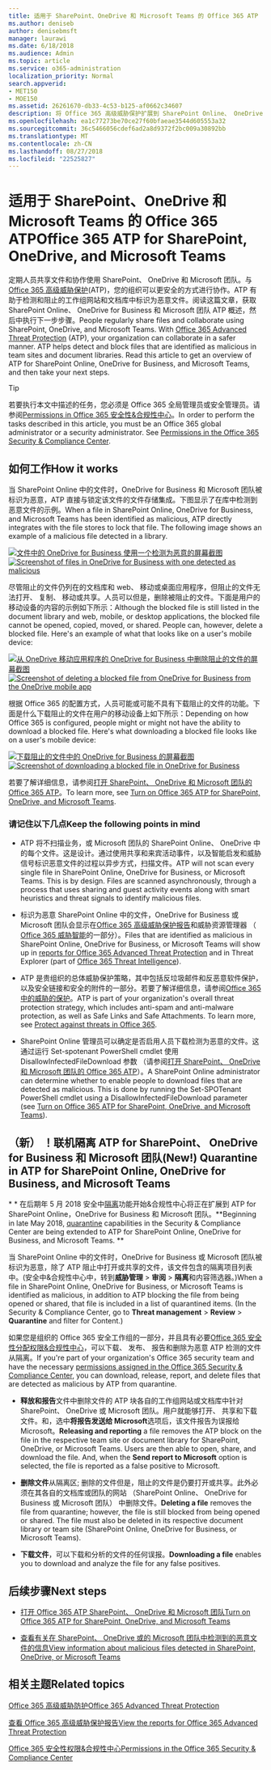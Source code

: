 ```yaml
---
title: 适用于 SharePoint、OneDrive 和 Microsoft Teams 的 Office 365 ATP
ms.author: deniseb
author: denisebmsft
manager: laurawi
ms.date: 6/18/2018
ms.audience: Admin
ms.topic: article
ms.service: o365-administration
localization_priority: Normal
search.appverid:
- MET150
- MOE150
ms.assetid: 26261670-db33-4c53-b125-af0662c34607
description: 将 Office 365 高级威胁保护扩展到 SharePoint Online、 OneDrive for Business 和 Microsoft 团队进行更安全协作为您的组织中的文件。
ms.openlocfilehash: ea1c77273be70ce27f60bfaeae3544d605553a32
ms.sourcegitcommit: 36c5466056cdef6ad2a8d9372f2bc009a30892bb
ms.translationtype: MT
ms.contentlocale: zh-CN
ms.lasthandoff: 08/27/2018
ms.locfileid: "22525827"
---
```

# <a name="office-365-atp-for-sharepoint-onedrive-and-microsoft-teams"></a><span data-ttu-id="cafb4-103">适用于 SharePoint、OneDrive 和 Microsoft Teams 的 Office 365 ATP</span><span class="sxs-lookup"><span data-stu-id="cafb4-103">Office 365 ATP for SharePoint, OneDrive, and Microsoft Teams</span></span>

<span data-ttu-id="cafb4-p101">定期人员共享文件和协作使用 SharePoint、 OneDrive 和 Microsoft 团队。与[Office 365 高级威胁保护](office-365-atp.md)(ATP)，您的组织可以更安全的方式进行协作。ATP 有助于检测和阻止的工作组网站和文档库中标识为恶意文件。阅读这篇文章，获取 SharePoint Online、 OneDrive for Business 和 Microsoft 团队 ATP 概述，然后中执行下一步步骤。</span><span class="sxs-lookup"><span data-stu-id="cafb4-p101">People regularly share files and collaborate using SharePoint, OneDrive, and Microsoft Teams. With [Office 365 Advanced Threat Protection](office-365-atp.md) (ATP), your organization can collaborate in a safer manner. ATP helps detect and block files that are identified as malicious in team sites and document libraries. Read this article to get an overview of ATP for SharePoint Online, OneDrive for Business, and Microsoft Teams, and then take your next steps.</span></span> 
  
> [!TIP]
> <span data-ttu-id="cafb4-p102">若要执行本文中描述的任务，您必须是 Office 365 全局管理员或安全管理员。请参阅[Permissions in Office 365 安全性&amp;合规性中心](permissions-in-the-security-and-compliance-center.md)。</span><span class="sxs-lookup"><span data-stu-id="cafb4-p102">In order to perform the tasks described in this article, you must be an Office 365 global administrator or a security administrator. See [Permissions in the Office 365 Security &amp; Compliance Center](permissions-in-the-security-and-compliance-center.md).</span></span> 
  
## <a name="how-it-works"></a><span data-ttu-id="cafb4-110">如何工作</span><span class="sxs-lookup"><span data-stu-id="cafb4-110">How it works</span></span>

<span data-ttu-id="cafb4-p103">当 SharePoint Online 中的文件时，OneDrive for Business 和 Microsoft 团队被标识为恶意，ATP 直接与锁定该文件的文件存储集成。下图显示了在库中检测到恶意文件的示例。</span><span class="sxs-lookup"><span data-stu-id="cafb4-p103">When a file in SharePoint Online, OneDrive for Business, and Microsoft Teams has been identified as malicious, ATP directly integrates with the file stores to lock that file. The following image shows an example of a malicious file detected in a library.</span></span>
  
<span data-ttu-id="cafb4-113">[![文件中的 OneDrive for Business 使用一个检测为恶意的屏幕截图](media/2bba71cc-7ad1-4799-8b9d-d56f923db3a7.png)](https://support.office.com/article/01e902ad-a903-4e0f-b093-1e1ac0c37ad2)</span><span class="sxs-lookup"><span data-stu-id="cafb4-113">[![Screenshot of files in OneDrive for Business with one detected as malicious](media/2bba71cc-7ad1-4799-8b9d-d56f923db3a7.png)](https://support.office.com/article/01e902ad-a903-4e0f-b093-1e1ac0c37ad2)</span></span>
  
<span data-ttu-id="cafb4-p104">尽管阻止的文件仍列在的文档库和 web、 移动或桌面应用程序，但阻止的文件无法打开、 复制、 移动或共享。人员可以但是，删除被阻止的文件。下面是用户的移动设备的内容的示例如下所示：</span><span class="sxs-lookup"><span data-stu-id="cafb4-p104">Although the blocked file is still listed in the document library and web, mobile, or desktop applications, the blocked file cannot be opened, copied, moved, or shared. People can, however, delete a blocked file. Here's an example of what that looks like on a user's mobile device:</span></span>
  
<span data-ttu-id="cafb4-117">[![从 OneDrive 移动应用程序的 OneDrive for Business 中删除阻止的文件的屏幕截图](media/cb1c1705-fd0a-45b8-9a26-c22503011d54.png)](https://support.office.com/article/01e902ad-a903-4e0f-b093-1e1ac0c37ad2)</span><span class="sxs-lookup"><span data-stu-id="cafb4-117">[![Screenshot of deleting a blocked file from OneDrive for Business from the OneDrive mobile app](media/cb1c1705-fd0a-45b8-9a26-c22503011d54.png)](https://support.office.com/article/01e902ad-a903-4e0f-b093-1e1ac0c37ad2)</span></span>
  
<span data-ttu-id="cafb4-p105">根据 Office 365 的配置方式，人员可能或可能不具有下载阻止的文件的功能。下面是什么下载阻止的文件在用户的移动设备上如下所示：</span><span class="sxs-lookup"><span data-stu-id="cafb4-p105">Depending on how Office 365 is configured, people might or might not have the ability to download a blocked file. Here's what downloading a blocked file looks like on a user's mobile device:</span></span>
  
<span data-ttu-id="cafb4-120">[![下载阻止的文件中的 OneDrive for Business 的屏幕截图](media/be288a82-bdd8-4371-93d8-1783db3b61bc.png)](https://support.office.com/article/01e902ad-a903-4e0f-b093-1e1ac0c37ad2)</span><span class="sxs-lookup"><span data-stu-id="cafb4-120">[![Screenshot of downloading a blocked file in OneDrive for Business](media/be288a82-bdd8-4371-93d8-1783db3b61bc.png)](https://support.office.com/article/01e902ad-a903-4e0f-b093-1e1ac0c37ad2)</span></span>
  
<span data-ttu-id="cafb4-121">若要了解详细信息，请参阅[打开 SharePoint、 OneDrive 和 Microsoft 团队的 Office 365 ATP](turn-on-atp-for-spo-odb-and-teams.md)。</span><span class="sxs-lookup"><span data-stu-id="cafb4-121">To learn more, see [Turn on Office 365 ATP for SharePoint, OneDrive, and Microsoft Teams](turn-on-atp-for-spo-odb-and-teams.md).</span></span>
  
### <a name="keep-the-following-points-in-mind"></a><span data-ttu-id="cafb4-122">请记住以下几点</span><span class="sxs-lookup"><span data-stu-id="cafb4-122">Keep the following points in mind</span></span>

- <span data-ttu-id="cafb4-p106">ATP 将不扫描业务，或 Microsoft 团队的 SharePoint Online、 OneDrive 中的每个文件。这是设计。通过使用共享和来宾活动事件，以及智能启发和威胁信号标识恶意文件的过程以异步方式，扫描文件。</span><span class="sxs-lookup"><span data-stu-id="cafb4-p106">ATP will not scan every single file in SharePoint Online, OneDrive for Business, or Microsoft Teams. This is by design. Files are scanned asynchronously, through a process that uses sharing and guest activity events along with smart heuristics and threat signals to identify malicious files.</span></span>
    
- <span data-ttu-id="cafb4-126">标识为恶意 SharePoint Online 中的文件，OneDrive for Business 或 Microsoft 团队会显示在[Office 365 高级威胁保护报告](view-reports-for-atp.md)和威胁资源管理器 （ [Office 365 威胁智能](office-365-ti.md)的一部分）。</span><span class="sxs-lookup"><span data-stu-id="cafb4-126">Files that are identified as malicious in SharePoint Online, OneDrive for Business, or Microsoft Teams will show up in [reports for Office 365 Advanced Threat Protection](view-reports-for-atp.md) and in Threat Explorer (part of [Office 365 Threat Intelligence](office-365-ti.md)).</span></span>
    
- <span data-ttu-id="cafb4-p107">ATP 是贵组织的总体威胁保护策略，其中包括反垃圾邮件和反恶意软件保护，以及安全链接和安全的附件的一部分。若要了解详细信息，请参阅[Office 365 中的威胁的保护](protect-against-threats.md)。</span><span class="sxs-lookup"><span data-stu-id="cafb4-p107">ATP is part of your organization's overall threat protection strategy, which includes anti-spam and anti-malware protection, as well as Safe Links and Safe Attachments. To learn more, see [Protect against threats in Office 365](protect-against-threats.md).</span></span>
    
- <span data-ttu-id="cafb4-p108">SharePoint Online 管理员可以确定是否启用人员下载检测为恶意的文件。这通过运行 Set-spotenant PowerShell cmdlet 使用 DisallowInfectedFileDownload 参数 （请参阅[打开 SharePoint、 OneDrive 和 Microsoft 团队的 Office 365 ATP](turn-on-atp-for-spo-odb-and-teams.md)）。</span><span class="sxs-lookup"><span data-stu-id="cafb4-p108">A SharePoint Online administrator can determine whether to enable people to download files that are detected as malicious. This is done by running the Set-SPOTenant PowerShell cmdlet using a DisallowInfectedFileDownload parameter (see [Turn on Office 365 ATP for SharePoint, OneDrive, and Microsoft Teams](turn-on-atp-for-spo-odb-and-teams.md)).</span></span>
    
## <a name="new-quarantine-in-atp-for-sharepoint-online-onedrive-for-business-and-microsoft-teams"></a><span data-ttu-id="cafb4-131">（新） ！联机隔离 ATP for SharePoint、 OneDrive for Business 和 Microsoft 团队</span><span class="sxs-lookup"><span data-stu-id="cafb4-131">(New!) Quarantine in ATP for SharePoint Online, OneDrive for Business, and Microsoft Teams</span></span>

 <span data-ttu-id="cafb4-132">* * 在后期年 5 月 2018 安全中[隔离](quarantine-email-messages.md)功能开始&amp;合规性中心将正在扩展到 ATP for SharePoint Online，OneDrive for Business 和 Microsoft 团队。</span><span class="sxs-lookup"><span data-stu-id="cafb4-132">**Beginning in late May 2018, [quarantine](quarantine-email-messages.md) capabilities in the Security &amp; Compliance Center are being extended to ATP for SharePoint Online, OneDrive for Business, and Microsoft Teams.</span></span> **
  
<span data-ttu-id="cafb4-p109">当 SharePoint Online 中的文件时，OneDrive for Business 或 Microsoft 团队被标识为恶意，除了 ATP 阻止中打开或共享的文件，该文件包含的隔离项目列表中。(安全中&amp;合规性中心中，转到**威胁管理** \> **审阅** \> **隔离**和内容筛选器。)</span><span class="sxs-lookup"><span data-stu-id="cafb4-p109">When a file in SharePoint Online, OneDrive for Business, or Microsoft Teams is identified as malicious, in addition to ATP blocking the file from being opened or shared, that file is included in a list of quarantined items. (In the Security &amp; Compliance Center, go to **Threat management** \> **Review** \> **Quarantine** and filter for Content.)</span></span> 
  
<span data-ttu-id="cafb4-135">如果您是组织的 Office 365 安全工作组的一部分，并且具有必要[Office 365 安全性分配权限&amp;合规性中心](permissions-in-the-security-and-compliance-center.md)，可以下载、 发布、 报告和删除为恶意 ATP 检测的文件从隔离。</span><span class="sxs-lookup"><span data-stu-id="cafb4-135">If you're part of your organization's Office 365 security team and have the necessary [permissions assigned in the Office 365 Security &amp; Compliance Center](permissions-in-the-security-and-compliance-center.md), you can download, release, report, and delete files that are detected as malicious by ATP from quarantine.</span></span>
  
- <span data-ttu-id="cafb4-p110">**释放和报告**文件中删除文件的 ATP 块各自的工作组网站或文档库中针对 SharePoint、 OneDrive 或 Microsoft 团队。用户就能够打开、 共享和下载文件。和，选中**将报告发送给 Microsoft**选项后，该文件报告为误报给 Microsoft。</span><span class="sxs-lookup"><span data-stu-id="cafb4-p110">**Releasing and reporting** a file removes the ATP block on the file in the respective team site or document library for SharePoint, OneDrive, or Microsoft Teams. Users are then able to open, share, and download the file. And, when the **Send report to Microsoft** option is selected, the file is reported as a false positive to Microsoft.</span></span> 
    
- <span data-ttu-id="cafb4-p111">**删除文件**从隔离区; 删除的文件但是，阻止的文件是仍要打开或共享。此外必须在其各自的文档库或团队的网站 （SharePoint Online、 OneDrive for Business 或 Microsoft 团队） 中删除文件。</span><span class="sxs-lookup"><span data-stu-id="cafb4-p111">**Deleting a file** removes the file from quarantine; however, the file is still blocked from being opened or shared. The file must also be deleted in its respective document library or team site (SharePoint Online, OneDrive for Business, or Microsoft Teams).</span></span> 
    
- <span data-ttu-id="cafb4-141">**下载文件**，可以下载和分析的文件的任何误报。</span><span class="sxs-lookup"><span data-stu-id="cafb4-141">**Downloading a file** enables you to download and analyze the file for any false positives.</span></span> 
    
## <a name="next-steps"></a><span data-ttu-id="cafb4-142">后续步骤</span><span class="sxs-lookup"><span data-stu-id="cafb4-142">Next steps</span></span>

- [<span data-ttu-id="cafb4-143">打开 Office 365 ATP SharePoint、 OneDrive 和 Microsoft 团队</span><span class="sxs-lookup"><span data-stu-id="cafb4-143">Turn on Office 365 ATP for SharePoint, OneDrive, and Microsoft Teams</span></span>](turn-on-atp-for-spo-odb-and-teams.md)
    
- [<span data-ttu-id="cafb4-144">查看有关在 SharePoint、 OneDrive 或的 Microsoft 团队中检测到的恶意文件的信息</span><span class="sxs-lookup"><span data-stu-id="cafb4-144">View information about malicious files detected in SharePoint, OneDrive, or Microsoft Teams</span></span>](malicious-files-detected-in-spo-odb-or-teams.md)
    
## <a name="related-topics"></a><span data-ttu-id="cafb4-145">相关主题</span><span class="sxs-lookup"><span data-stu-id="cafb4-145">Related topics</span></span>

[<span data-ttu-id="cafb4-146">Office 365 高级威胁防护</span><span class="sxs-lookup"><span data-stu-id="cafb4-146">Office 365 Advanced Threat Protection</span></span>](office-365-atp.md)
  
[<span data-ttu-id="cafb4-147">查看 Office 365 高级威胁保护报告</span><span class="sxs-lookup"><span data-stu-id="cafb4-147">View the reports for Office 365 Advanced Threat Protection</span></span>](view-reports-for-atp.md)
  
[<span data-ttu-id="cafb4-148">Office 365 安全性权限&amp;合规性中心</span><span class="sxs-lookup"><span data-stu-id="cafb4-148">Permissions in the Office 365 Security &amp; Compliance Center</span></span>](permissions-in-the-security-and-compliance-center.md)
  

